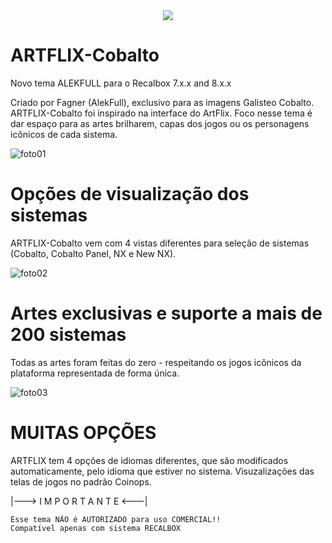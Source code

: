 <div align="center">
<img src=https://user-images.githubusercontent.com/69799468/136852752-de671bd5-b7ff-4dba-a3be-22d0aab3220b.png>
</div>

# ARTFLIX-Cobalto

Novo tema ALEKFULL para o Recalbox 7.x.x and 8.x.x

Criado por Fagner (AlekFull), exclusivo para as imagens Galisteo Cobalto. ARTFLIX-Cobalto foi inspirado na interface do ArtFlix. Foco nesse tema é dar espaço para as artes brilharem, capas dos jogos ou os personagens icônicos de cada sistema.

![foto01](https://user-images.githubusercontent.com/69799468/136852879-c747edd3-6f76-43fb-9e0b-1366c6c8b581.png)

# Opções de visualização dos sistemas

ARTFLIX-Cobalto vem com 4 vistas diferentes para seleção de sistemas (Cobalto, Cobalto Panel, NX e New NX). 

![foto02](https://user-images.githubusercontent.com/69799468/136852934-2a70c0dc-91fe-4dd8-b971-a6d2ce9746aa.png)

# Artes exclusivas e suporte a mais de 200 sistemas

Todas as artes foram feitas do zero - respeitando os jogos icônicos da plataforma representada de forma única.

![foto03](https://user-images.githubusercontent.com/69799468/136855451-9beef821-687d-420c-b599-93de90f551c6.png)

# MUITAS OPÇÕES

ARTFLIX tem 4 opções de idiomas diferentes, que são modificados automaticamente, pelo idioma que estiver no sistema.
Visuzalizações das telas de jogos no padrão Coinops.

|--->  I M P O R T A N T E  <---|

    Esse tema NÃO é AUTORIZADO para uso COMERCIAL!!
    Compatível apenas com sistema RECALBOX
